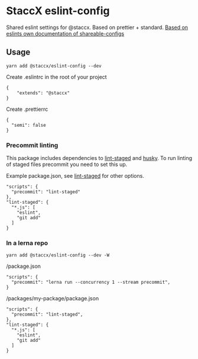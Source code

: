 # StaccX eslint-config

Shared eslint settings for @staccx. Based on prettier + standard. [Based on eslints own documentation of shareable-configs](https://eslint.org/docs/developer-guide/shareable-configs)

## Usage

`yarn add @staccx/eslint-config --dev`

Create .eslintrc in the root of your project

```
{
    "extends": "@staccx"
}
```

Create .prettierrc

```
{
  "semi": false
}
```

### Precommit linting

This package includes dependencies to [lint-staged](https://github.com/okonet/lint-staged) and [husky](https://github.com/typicode/husky). To run linting of staged files precommit you need to set this up.

Example package.json, see [lint-staged](https://github.com/okonet/lint-staged) for other options.

```
"scripts": {
  "precommit": "lint-staged"
},
"lint-staged": {
  "*.js": [
    "eslint",
    "git add"
  ]
}
```

### In a lerna repo

`yarn add @staccx/eslint-config --dev -W`

/package.json

```
"scripts": {
  "precommit": "lerna run --concurrency 1 --stream precommit",
}
```

/packages/my-package/package.json

```
"scripts": {
  "precommit": "lint-staged",
},
"lint-staged": {
  "*.js": [
    "eslint",
    "git add"
  ]
}
```
